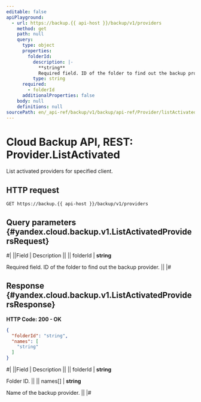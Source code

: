 ```yaml
---
editable: false
apiPlayground:
  - url: https://backup.{{ api-host }}/backup/v1/providers
    method: get
    path: null
    query:
      type: object
      properties:
        folderId:
          description: |-
            **string**
            Required field. ID of the folder to find out the backup provider.
          type: string
      required:
        - folderId
      additionalProperties: false
    body: null
    definitions: null
sourcePath: en/_api-ref/backup/v1/backup/api-ref/Provider/listActivated.md
---
```


# Cloud Backup API, REST: Provider.ListActivated

List activated providers for specified client.

## HTTP request

```
GET https://backup.{{ api-host }}/backup/v1/providers
```

## Query parameters {#yandex.cloud.backup.v1.ListActivatedProvidersRequest}

#|
||Field | Description ||
|| folderId | **string**

Required field. ID of the folder to find out the backup provider. ||
|#

## Response {#yandex.cloud.backup.v1.ListActivatedProvidersResponse}

**HTTP Code: 200 - OK**

```json
{
  "folderId": "string",
  "names": [
    "string"
  ]
}
```

#|
||Field | Description ||
|| folderId | **string**

Folder ID. ||
|| names[] | **string**

Name of the backup provider. ||
|#